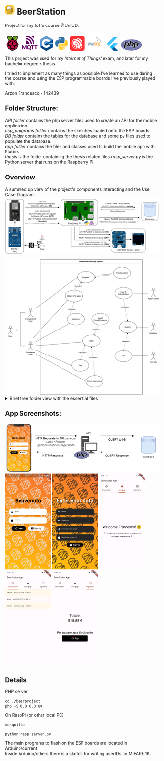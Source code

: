 # <img src="docs/icons/../../app/beerstation/android/app/src/main/ic_launcher-playstore.png" width="31"> BeerStation

Project for my IoT's course @UniUD.

<div>
<a href='https://www.raspberrypi.com/'><img src="docs/icons/raspberry-pi-svgrepo-com.svg" width="48"></a>
<a href='https://mqtt.org/'><img src="docs/icons/mqtt-ver.svg" width="58"></a>
<a href=''><img src="docs/icons/ISO_C++_Logo.svg.png" width="43"></a>
<a href='https://www.python.org/'><img src="docs/icons/python-svgrepo-com.svg" width="48"></a>
<a href='https://www.espressif.com/'><img src="docs/icons/espressif-svgrepo-com.svg" width="48"></a>
<a href='https://www.mysql.com/it/'><img src="docs/icons/mysql-logo-svgrepo-com.svg" width="60"></a>
<a href='https://flutter.dev/'><img src="docs/icons/flutter-svgrepo-com.svg" width="45"></a>
<a href='https://www.php.net/'><img src="docs/icons/new-php-logo.svg" width="70"></a>
</div>


This project was used for my _Internet of Things'_ exam, and later for my bachelor degree's thesis.

I tried to implement as many things as possible I've learned to use during the course and using the ESP programmable boards I've previously played with.

Arzon Francesco - 142439

## Folder Structure:
*API folder* contains the php server files used to create an API for the mobile application.  
*esp_programs folder* contains the sketches loaded onto the ESP boards.  
*DB folder* contains the tables for the database and some py files used to populate the database.  
*app folder* contains the files and classes used to build the mobile app with Flutter.  
*thesis* is the folder containing the thesis related files
*rasp_server.py* is the Python server that runs on the Raspberry Pi.  


## Overview
A summed up view of the project's components interacting and the Use Case Diagram.
<img src='thesis/img/flow.png'>

<img src='thesis/img/usecasediagram.png'>

<details>
<summary>Brief tree folder view with the essential files</summary>

```
beerproject/
├─ thesis/
│  ├─ thesis.tex
│  ├─ thesis.pdf
│  ├─ presentation.ppt
│  ├─ img/
├─ certs/
│  ├─ ca/
│  ├─ broker/
│  ├─ rasp/
│  ├─ clientesp8266/
│  ├─ clientesp32/
├─ API/
│  ├─ login.php
│  ├─ register.php
│  ├─ resetdebt.php
│  ├─ getconsumazioni.php
├─ esp_programs/
│  ├─ others/
│  │  ├─ dump.ino
│  │  ├─ esp8266_write_card.ino
│  ├─ current/
│  │  ├─ esp32_rfid.ino
│  │  ├─ esp8266_card_to_tag.ino
│  │  ├─ pump.ino
├─ DB/
│  ├─ TABLES/
│  │  ├─ create_tables.sql
│  │  ├─ ER model.mwb
│  │  ├─ backup.sql
├─ app/
│  ├─ beerstation/
│  │  ├─ lib/
│  │  │  ├─ obj/
│  │  │  │  ├─ consumazione.dart
│  │  │  │  ├─ user.dart
│  │  │  ├─ screens/
│  │  │  │  ├─ homepage.dart
│  │  │  ├─ users/
│  │  │  │  ├─ login_screen.dart
│  │  │  │  ├─ register_screen.dart
│  │  │  ├─ main.dart
│  │  │  ├─ utils.dart
├─ docs/
│  ├─ app_images/
│  ├─ diagrams/
│  │  ├─ wiring/
│  ├─ icons/
│  ├─ Relazione IOT Arzon 142439.doc
```
</details>

## App Screenshots:

<img src='docs/diagram/app_diagram.png'> 

<div><img src='docs/app_images/login.jpg' width='150'>
<img src='docs/app_images/register.jpg' width='150'>
<img src='docs/app_images/home.jpg' width='150'>
<img src='docs/app_images/consumazioni.jpg' width='150'>
<img src='docs/app_images/saldo.jpg' width='150'></div>

## Details
PHP server
```
cd ./beerproject
php -S 0.0.0.0:80
```
On RaspPi (or other local PC)
```
mosquitto
```
```
python rasp_server.py
```
The main programs to flash on the ESP boards are located in Arduino/current  
Inside Arduino/others there is a sketch for writing userIDs on MIFARE 1K.
